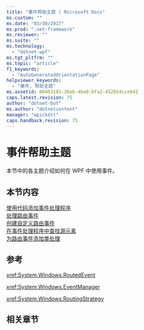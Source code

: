 ```yaml
---
title: "事件帮助主题 | Microsoft Docs"
ms.custom: ""
ms.date: "03/30/2017"
ms.prod: ".net-framework"
ms.reviewer: ""
ms.suite: ""
ms.technology: 
  - "dotnet-wpf"
ms.tgt_pltfrm: ""
ms.topic: "article"
f1_keywords: 
  - "AutoGeneratedOrientationPage"
helpviewer_keywords: 
  - "事件, 帮助主题"
ms.assetid: 00463181-36eb-4be0-bfa2-452854cce642
caps.latest.revision: 75
author: "dotnet-bot"
ms.author: "dotnetcontent"
manager: "wpickett"
caps.handback.revision: 75
---
```

# 事件帮助主题
本节中的各主题介绍如何在 WPF 中使用事件。  
  
## 本节内容  
 [使用代码添加事件处理程序](../../../../docs/framework/wpf/advanced/how-to-add-an-event-handler-using-code.md)  
 [处理路由事件](../../../../docs/framework/wpf/advanced/how-to-handle-a-routed-event.md)  
 [创建自定义路由事件](../../../../docs/framework/wpf/advanced/how-to-create-a-custom-routed-event.md)  
 [在事件处理程序中查找源元素](../../../../docs/framework/wpf/advanced/how-to-find-the-source-element-in-an-event-handler.md)  
 [为路由事件添加类处理](../../../../docs/framework/wpf/advanced/how-to-add-class-handling-for-a-routed-event.md)  
  
## 参考  
 <xref:System.Windows.RoutedEvent>  
  
 <xref:System.Windows.EventManager>  
  
 <xref:System.Windows.RoutingStrategy>  
  
## 相关章节